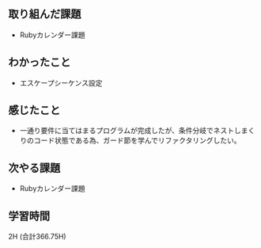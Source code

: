 ## 取り組んだ課題
- Rubyカレンダー課題
  
## わかったこと  
- エスケープシーケンス設定

## 感じたこと
- 一通り要件に当てはまるプログラムが完成したが、条件分岐でネストしまくりのコード状態である為、ガード節を学んでリファクタリングしたい。

## 次やる課題  
- Rubyカレンダー課題
  
## 学習時間  
2H (合計366.75H)
